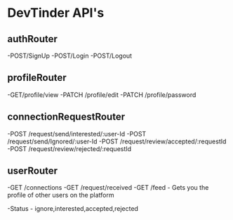 # DevTinder API's

## authRouter
-POST/SignUp
-POST/Login
-POST/Logout

## profileRouter
-GET/profile/view
-PATCH /profile/edit
-PATCH /profile/password

## connectionRequestRouter
-POST /request/send/interested/:user-Id
-POST /request/send/Ignored/:user-Id
-POST /request/review/accepted/:requestId
-POST /request/review/rejected/:requestId

## userRouter
-GET /connections
-GET /request/received
-GET /feed - Gets you the profile of other users on the platform



-Status - ignore,interested,accepted,rejected